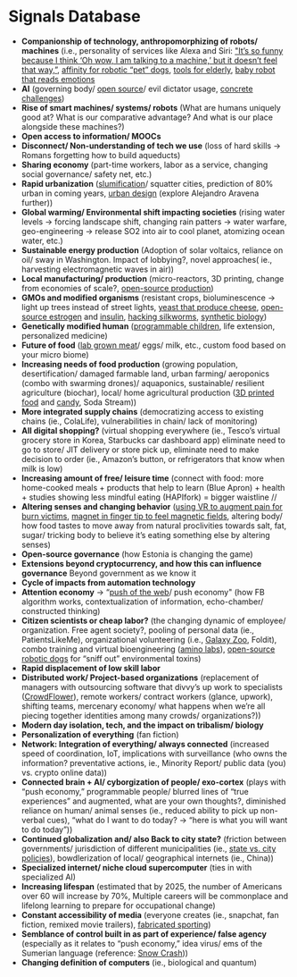 # Signals Database

- **Companionship of technology, anthropomorphizing of robots/ machines** (i.e., personality of services like Alexa and Siri: ["It’s so funny because I think ‘Oh wow, I am talking to a machine,’ but it doesn’t feel that way,”](http://www.wsj.com/articles/your-next-friend-could-be-a-robot-1476034599), [affinity for robotic “pet” dogs](https://soundcloud.com/wonderland-podcast), [tools for elderly](http://joyforall.hasbro.com/en-us), [baby robot that reads emotions](http://www.reuters.com/article/us-toyota-robot-baby-idUSKCN1230BR)
- **AI** (governing body/ [open source](https://openai.com/blog/)/ evil dictator usage, [concrete challenges](https://arxiv.org/pdf/1606.06565v2.pdf))
- **Rise of smart machines/ systems/ robots** (What are humans uniquely good at? What is our comparative advantage? And what is our place alongside these machines?)
- **Open access to information/ MOOCs**
- **Disconnect/ Non-understanding of tech we use** (loss of hard skills -> Romans forgetting how to build aqueducts)
- **Sharing economy** (part-time workers, labor as a service, changing social governance/ safety net, etc.)
- **Rapid urbanization** ([slumification](https://www.ted.com/talks/stewart_brand_proclaims_4_environmental_heresies?language=en#t-48116)/ squatter cities, prediction of 80% urban in coming years, [urban design](https://www.youtube.com/watch?v=e67c57wbFkw) (explore Alejandro Aravena further))
- **Global warming/ Environmental shift impacting societies** (rising water levels -> forcing landscape shift, changing rain patters -> water warfare, geo-engineering -> release SO2 into air to cool planet, atomizing ocean water, etc.)
- **Sustainable energy production** (Adoption of solar voltaics, reliance on oil/ sway in Washington. Impact of lobbying?, novel approaches( ie., harvesting electromagnetic waves in air))
- **Local manufacturing/ production** (micro-reactors, 3D printing, change from economies of scale?, [open-source production](http://opensourceecology.org/))
- **GMOs and modified organisms** (resistant crops, bioluminescence -> light up trees instead of street lights, [yeast that produce cheese](https://realvegancheese.org/), [open-source estrogen](http://maggic.ooo/Open-Source-Estrogen-2015) and [insulin](https://experiment.com/projects/open-insulin), [hacking silkworms](http://sputniko.com/2016/04/redsilkfate/), [synthetic biology](http://andrewhessel.com/))
- **Genetically modified human** ([programmable children](http://aihasegawa.info/?works=impossible-baby-case-01-asako-moriga), life extension, personalized medicine)
- **Future of food** ([lab grown meat](https://techcrunch.com/gallery/10-lab-made-meats-cheeses-and-other-odd-startup-foods/)/ eggs/ milk, etc., custom food based on your micro biome)
- **Increasing needs of food production** (growing population, desertification/ damaged farmable land, urban farming/ aeroponics (combo with swarming drones)/ aquaponics, sustainable/ resilient agriculture (biochar), local/ home agricultural production ([3D printed food](https://www.naturalmachines.com/) and [candy](http://candyfab.org/), Soda Stream))
- **More integrated supply chains** (democratizing access to existing chains (ie., ColaLife), vulnerabilities in chain/ lack of monitoring)
- **All digital shopping?** (virtual shopping everywhere (ie., Tesco’s virtual grocery store in Korea, Starbucks car dashboard app) eliminate need to go to store/ JIT delivery or store pick up, eliminate need to make decision to order (ie., Amazon’s button, or refrigerators that know when milk is low)
- **Increasing amount of free/ leisure time** (connect with food: more home-cooked meals + products that help to learn (Blue Apron) + health + studies showing less mindful eating (HAPIfork) = bigger waistline //
- **Altering senses and changing behavior** ([using VR to augment pain for burn victims](http://designmind.frogdesign.com/2016/06/virtual-reality-vrcare-frog/), [magnet in finger tip to feel magnetic fields](https://www.wired.com/2006/06/a-sixth-sense-for-a-wired-world/), altering body/ how food tastes to move away from natural proclivities towards salt, fat, sugar/ tricking body to believe it’s eating something else by altering senses)
- **Open-source governance** (how Estonia is changing the game)
- **Extensions beyond cryptocurrency, and how this can influence governance** Beyond government as we know it
- **Cycle of impacts from automation technology**
- **Attention economy** -> “[push of the web](http://buytaert.net/the-big-reverse-of-the-web)/ push economy" (how FB algorithm works, contextualization of information, echo-chamber/ constructed thinking)
- **Citizen scientists or cheap labor?** (the changing dynamic of employee/ organization. Free agent society?, pooling of personal data (ie., PatientsLikeMe), organizational volunteering (i.e., [Galaxy Zoo](https://www.galaxyzoo.org/), Foldit), combo training and virtual bioengineering ([amino labs](http://www.amino.bio/100kbio)), [open-source robotic dogs](http://www.interactivearchitecture.org/feral-robotic-dogs-natalie-jeremijenko.html) for “sniff out” environmental toxins)
- **Rapid displacement of low skill labor**
- **Distributed work/ Project-based organizations** (replacement of managers with outsourcing software that divvy’s up work to specialists ([CrowdFlower](https://www.crowdflower.com/)), remote workers/ contract workers (glance, upwork), shifting teams, mercenary economy/ what happens when we’re all piecing together identities among many crowds/ organizations?))
- **Modern day isolation, tech, and the impact on tribalism/ biology**
- **Personalization of everything** (fan fiction)
- **Network: Integration of everything/ always connected** (increased speed of coordination, IoT, implications with surveillance (who owns the information? preventative actions, ie., Minority Report/ public data (you) vs. crypto online data))
- **Connected brain + AI/ cyborgization of people/ exo-cortex** (plays with “push economy,” programmable people/ blurred lines of “true experiences” and augmented, what are your own thoughts?, diminished reliance on human/ animal senses (ie., reduced ability to pick up non-verbal cues), “what do I want to do today? -> “here is what you will want to do today”))
- **Continued globalization and/ also Back to city state?** (friction between governments/ jurisdiction of different municipalities (ie., [state vs. city policies](http://www.slate.com/articles/business/metropolis/2016/09/phoenix_mayor_greg_stanton_is_fed_up_with_arizona_pre_empting_his_city_s.html)), bowdlerization of local/ geographical internets (ie., China))
- **Specialized internet/ niche cloud supercomputer** (ties in with specialized AI)
- **Increasing lifespan** (estimated that by 2025, the number of Americans over 60 will increase by 70%, Multiple careers will be commonplace and lifelong learning to prepare for occupational change)
- **Constant accessibility of media** (everyone creates (ie., snapchat, fan fiction, remixed movie trailers), [fabricated sporting](https://howwegettonext.com/at-play-on-the-field-of-ghosts-905b28acfe33#.orlfkku1u))
- **Semblance of control built in as part of experience/ false agency** (especially as it relates to “push economy,” idea virus/ ems of the Sumerian language (reference: [Snow Crash](https://en.wikipedia.org/wiki/Snow_Crash)))
- **Changing definition of computers** (ie., biological and quantum)
